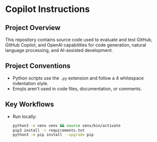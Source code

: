 # Copilot Instructions

## Project Overview
This repository contains source code used to evaluate and test GitHub, GitHub Copilot, and OpenAI capabilities for code generation, natural language processing, and AI-assisted development.

## Project Conventions
- Python scripts use the `.py` extension and follow a 4 whitespace indentation style.
- Emojis aren't used in code files, documentation, or comments.

## Key Workflows
* Run locally:
    ```bash
    python3 -m venv venv && source venv/bin/activate
    pip3 install -r requirements.txt
    python3 -m pip install --upgrade pip
    ```
